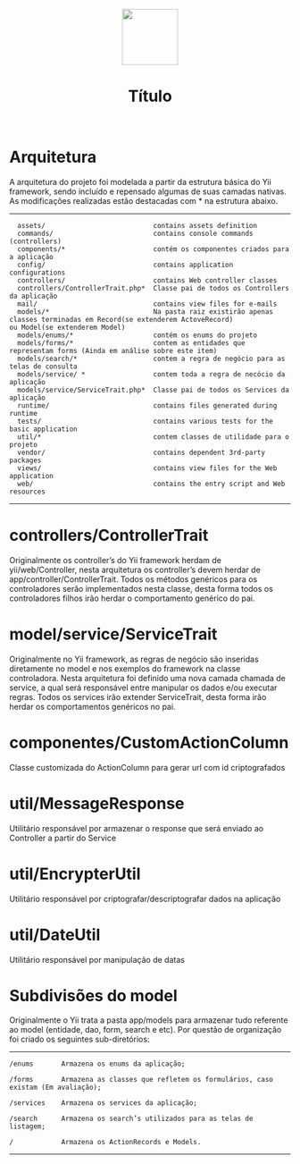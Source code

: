 <p align="center">
    <a href="https://github.com/yiisoft" target="_blank">
        <img src="https://avatars0.githubusercontent.com/u/993323" height="100px">
    </a>
    <h1 align="center">Título</h1>
    <br>
</p>

# Arquitetura
A arquitetura do projeto foi modelada a partir da estrutura básica do Yii framework, sendo incluído e repensado algumas de suas camadas nativas. As modificações realizadas estão destacadas com * na estrutura abaixo. 

-------------------

      assets/                           contains assets definition
      commands/                         contains console commands (controllers)
      components/*                      contém os componentes criados para a aplicação
      config/                           contains application configurations
      controllers/                      contains Web controller classes
      controllers/ControllerTrait.php*  Classe pai de todos os Controllers da aplicação
      mail/                             contains view files for e-mails
      models/*                          Na pasta raiz existirão apenas classes terminadas em Record(se extenderem ActoveRecord)                  ou Model(se extenderem Model)
      models/enums/*                    contém os enums do projeto                                  
      models/forms/*                    contem as entidades que representam forms (Ainda em análise sobre este item)
      models/search/*                   contem a regra de negócio para as telas de consulta
      models/service/ *                 contem toda a regra de necócio da aplicação
      models/service/ServiceTrait.php*  Classe pai de todos os Services da aplicação
      runtime/                          contains files generated during runtime
      tests/                            contains various tests for the basic application
      util/*                            contem classes de utilidade para o projeto
      vendor/                           contains dependent 3rd-party packages
      views/                            contains view files for the Web application
      web/                              contains the entry script and Web resources
      
-------------------

 
# controllers/ControllerTrait
Originalmente os controller’s do Yii framework herdam de yii/web/Controller, nesta arquitetura os controller’s devem herdar de app/controller/ControllerTrait. Todos os métodos genéricos para os controladores serão implementados nesta classe, desta forma todos os controladores filhos irão herdar o comportamento genérico do pai.

# model/service/ServiceTrait
Originalmente no Yii framework, as regras de negócio são inseridas diretamente no model e nos exemplos do framework na classe controladora. Nesta arquitetura foi definido uma nova camada chamada de service, a qual será responsável entre manipular os dados e/ou executar regras. Todos os services irão extender ServiceTrait, desta forma irão herdar os comportamentos genéricos no pai.

# componentes/CustomActionColumn
Classe customizada do ActionColumn para gerar url com id criptografados

# util/MessageResponse
Utilitário responsável por armazenar o response que será enviado ao Controller a partir do Service

# util/EncrypterUtil
Utilitário responsável por criptografar/descriptografar dados na aplicação

# util/DateUtil
Utilitário responsável por manipulação de datas

# Subdivisões do model
Originalmente o Yii trata a pasta app/models para armazenar tudo referente ao model (entidade, dao, form, search e etc). Por questão de organização foi criado os seguintes sub-diretórios: 

-------------------

    /enums       Armazena os enums da aplicação; 
    
    /forms       Armazena as classes que refletem os formulários, caso existam (Em avaliação); 

    /services    Armazena os services da aplicação; 

    /search      Armazena os search’s utilizados para as telas de listagem; 

    /            Armazena os ActionRecords e Models. 
    
-------------------
